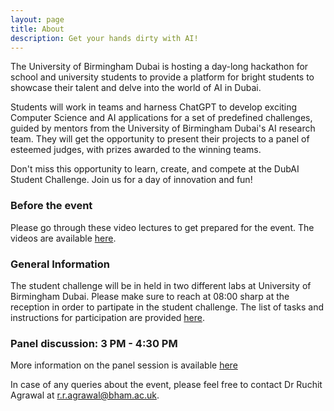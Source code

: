 ```yaml
---
layout: page
title: About
description: Get your hands dirty with AI!
---
```


The University of Birmingham Dubai is hosting a day-long hackathon for school and university students to provide a platform for bright students to showcase their talent and delve into the world of AI in Dubai. 

Students will work in teams and harness ChatGPT to develop exciting Computer Science and AI applications for a set of predefined challenges, guided by mentors from the University of Birmingham Dubai's AI research team. They will get the opportunity  to present their projects to a panel of esteemed judges, with prizes awarded to the winning teams.

Don't miss this opportunity to learn, create, and compete at the DubAI Student Challenge. Join us for a day of innovation and fun!

### Before the event
Please go through these video lectures to get prepared for the event. The videos are available [here](https://drive.google.com/file/d/1mmqWM-k10Myc_9Shwev-m_bOaxioDf_q/view?usp=sharing).


### General Information
The student challenge will be in held in two different labs at University of Birmingham Dubai. 
Please make sure to reach at 08:00 sharp at the reception in order to partipate in the student challenge. The list of tasks and instructions for participation are provided [here](/hackathon).


### Panel discussion: 3 PM - 4:30 PM <br>
More information on the panel session is available [here](https://www.birmingham.ac.uk/dubai/events/2023/the-future-of-ai-in-education.aspx)

In case of any queries about the event, please feel free to contact Dr Ruchit Agrawal at r.r.agrawal@bham.ac.uk.  
